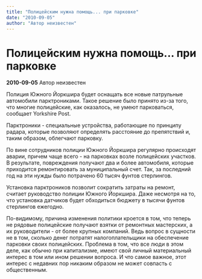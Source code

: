 ```yaml
---
title: "Полицейским нужна помощь... при парковке"
date: "2010-09-05"
author: "Автор неизвестен"
---
```


# Полицейским нужна помощь... при парковке

**2010-09-05** Автор неизвестен

Полиция Южного Йоркшира будет оснащать все новые патрульные автомобили парктрониками. Такое решение было принято из-за того, что многие полицейские, как оказалось, не умеют парковаться, сообщает Yorkshire Post.

Парктроники - специальные устройства, работающие по принципу радара, которые позволяют определять расстояние до препятствий и, таким образом, облегчают парковку.

По вине сотрудников полиции Южного Йоркшира регулярно происходят аварии, причем чаще всего - на парковках возле полицейских участков. В результате, повреждения получают два и более автомобиля, которые приходится ремонтировать за муниципальный счет. Так, за последний год на эти нужды было потрачено 60 тысяч фунтов стерлингов.

Установка парктроников позволит сократить затраты на ремонт, считает руководство полиции Южного Йоркшира. Даже несмотря на то, что установка датчиков будет обходиться бюджету в тысячи фунтов стерлингов ежегодно.

По-видимому, причина изменения политики кроется в том, что теперь не рядовые полицейские получают взятки от ремонтных мастерских, а их руководители - от более крупных компаний. Ведь вопрос в сущности не в том, сколько денег потратят налогоплательщики на обеспечение парковки своих полицейских. Проблема в том, что все люди в этом деле, как обычно при капитализме, имеют свой личный материальный интерес в том или ином решении вопроса. И что самое важное, этот интерес с недавних пор никаким образом не может совпасть с общественным.